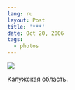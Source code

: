 ```yaml
---
lang: ru
layout: Post
title: '***'
date: Oct 20, 2006
tags:
  - photos
---
```


![](http://wow.sapegin.me/301n2q3x3x0H/Sapegin-Artem-20D-2006-07-22-229-2921-lj.jpg)

Калужская область.
